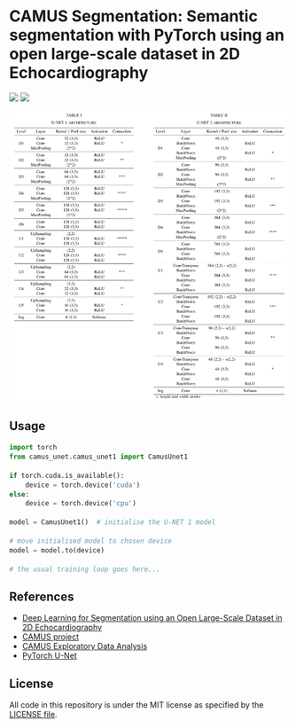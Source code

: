 # CAMUS Segmentation: Semantic segmentation with PyTorch using an open large-scale dataset in 2D Echocardiography 

<a href="#"><img src="https://img.shields.io/badge/python-v3.6+-blue.svg?logo=python&style=flat" /></a>
<a href="https://pytorch.org/"><img src="https://img.shields.io/badge/PyTorch-v1.10.1-red.svg?logo=PyTorch&style=flat" /></a>


<p align="center">
  <img width="892" src="figures/detailed_architectures.png" alt="detailed_architectures">
</p>


## Usage
    
```python
import torch
from camus_unet.camus_unet1 import CamusUnet1

if torch.cuda.is_available():
    device = torch.device('cuda')
else:
    device = torch.device('cpu')

model = CamusUnet1()  # initialise the U-NET 1 model

# move initialised model to chosen device
model = model.to(device)

# the usual training loop goes here...
```

## References
- [Deep Learning for Segmentation using an Open  Large-Scale Dataset in 2D Echocardiography](https://arxiv.org/pdf/1908.06948.pdf)
- [CAMUS project](https://www.creatis.insa-lyon.fr/Challenge/camus/)
- [CAMUS Exploratory Data Analysis](https://www.kaggle.com/code/sontungtran/camus-eda/notebook)
- [PyTorch U-Net](https://github.com/milesial/Pytorch-UNet)


## License
All code in this repository is under the MIT license as specified by the [LICENSE file](https://github.com/GKalliatakis/camus-segmentation-pytorch/blob/main/LICENSE).
